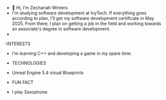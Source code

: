 - 👋 Hi, I’m Zechariah Winters
- I'm studying software development at IvyTech. If everything goes according to plan, I'll get my software development certificate in May 2025. From there, I plan on getting a job in the field and working towards an associate's degree in software development.
-
-INTERESTS
- I'm learning C++ and developing a game in my spare time.

- TECHNOLOGIES
- Unreal Engine 5.4 visual Blueprints

- FUN FACT
- I play Saxophone

<!---
zwintersS/zwintersS is a ✨ special ✨ repository because its `README.md` (this file) appears on your GitHub profile.
You can click the Preview link to take a look at your changes.
--->
